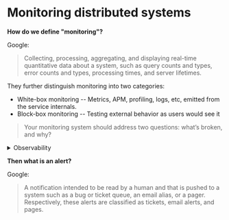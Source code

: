 # Monitoring distributed systems

**How do we define "monitoring"?**

Google:

> Collecting, processing, aggregating, and displaying real-time quantitative data about a system, such as query counts and types, error counts and types, processing times, and server lifetimes.

They further distinguish monitoring into two categories:

- White-box monitoring -- Metrics, APM, profiling, logs, etc, emitted from the service internals.
- Block-box monitoring -- Testing external behavior as users would see it

> Your monitoring system should address two questions: what’s broken, and why?

<details>
<summary>Observability</summary>

#### So where does Observability fit in?

There are [many](https://www.ibm.com/cloud/blog/observability-vs-monitoring) [articles](https://www.crowdstrike.com/cybersecurity-101/observability/observability-vs-monitoring/) on the subject, but in the simplest terms, observability the degree to which an org is doing what google calls "white-box monitoring" -- the measure of how well internal states of a system can be inferred from knowledge of its external outputs.

Both observability and monitoring rely on what is typically referred to as the 3 pillars of observability -- logs, traces and metrics.  The main difference between them is their scope and what they aim to achieve:

- Monitoring uses telemetry to assess the health of a service.
- Observability aims to make complex systems observable via this telemetry so as to understand the behavior of the system as a whole (which greatly assists in the creation of good monitors). It supports what google calls "tools for post hoc analysis".

To go back to Google's monitoring definition: monitors tell you what's broken, observability can tell you why. Or put another way, you monitor symptoms, observability helps uncover the "why".

</details>


**Then what is an alert?**

Google:

> A notification intended to be read by a human and that is pushed to a system such as a bug or ticket queue, an email alias, or a pager. Respectively, these alerts are classified as tickets, email alerts, and pages.